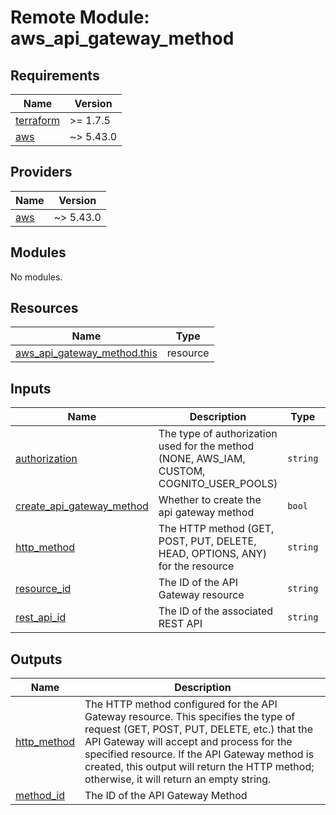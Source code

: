 # Remote Module: aws_api_gateway_method

<!-- BEGINNING OF PRE-COMMIT-TERRAFORM DOCS HOOK -->
## Requirements

| Name | Version |
|------|---------|
| <a name="requirement_terraform"></a> [terraform](#requirement\_terraform) | >= 1.7.5 |
| <a name="requirement_aws"></a> [aws](#requirement\_aws) | ~> 5.43.0 |

## Providers

| Name | Version |
|------|---------|
| <a name="provider_aws"></a> [aws](#provider\_aws) | ~> 5.43.0 |

## Modules

No modules.

## Resources

| Name | Type |
|------|------|
| [aws_api_gateway_method.this](https://registry.terraform.io/providers/hashicorp/aws/latest/docs/resources/api_gateway_method) | resource |

## Inputs

| Name | Description | Type | Default | Required |
|------|-------------|------|---------|:--------:|
| <a name="input_authorization"></a> [authorization](#input\_authorization) | The type of authorization used for the method (NONE, AWS\_IAM, CUSTOM, COGNITO\_USER\_POOLS) | `string` | `"NONE"` | no |
| <a name="input_create_api_gateway_method"></a> [create\_api\_gateway\_method](#input\_create\_api\_gateway\_method) | Whether to create the api gateway method | `bool` | `true` | no |
| <a name="input_http_method"></a> [http\_method](#input\_http\_method) | The HTTP method (GET, POST, PUT, DELETE, HEAD, OPTIONS, ANY) for the resource | `string` | `"ANY"` | no |
| <a name="input_resource_id"></a> [resource\_id](#input\_resource\_id) | The ID of the API Gateway resource | `string` | `null` | no |
| <a name="input_rest_api_id"></a> [rest\_api\_id](#input\_rest\_api\_id) | The ID of the associated REST API | `string` | `null` | no |

## Outputs

| Name | Description |
|------|-------------|
| <a name="output_http_method"></a> [http\_method](#output\_http\_method) | The HTTP method configured for the API Gateway resource. This specifies the type of request (GET, POST, PUT, DELETE, etc.) that the API Gateway will accept and process for the specified resource. If the API Gateway method is created, this output will return the HTTP method; otherwise, it will return an empty string. |
| <a name="output_method_id"></a> [method\_id](#output\_method\_id) | The ID of the API Gateway Method |
<!-- END OF PRE-COMMIT-TERRAFORM DOCS HOOK -->


